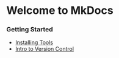 # Welcome to MkDocs

### Getting Started

- [Installing Tools](./installing-tools.md)
- [Intro to Version Control](./intro-to-version-control)